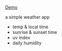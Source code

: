<a href="https://ehsan-c137.github.io/weatherApp/">Demo</a>

<p>a simple weather app</p>
<ul>
   <li>temp & local time</li>
   <li>sunrise & sunset time</li>
   <li>uv index</li>
   <li>daily humidity</li>
</ul>
